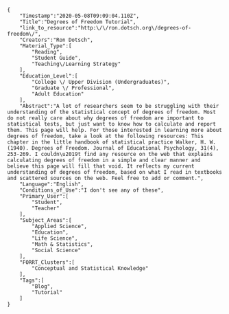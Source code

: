 
    {
        "Timestamp":"2020-05-08T09:09:04.110Z",
        "Title":"Degrees of Freedom Tutorial",
        "link_to_resource":"http:\/\/ron.dotsch.org\/degrees-of-freedom\/",
        "Creators":"Ron Dotsch",
        "Material_Type":[
            "Reading",
            "Student Guide",
            "Teaching\/Learning Strategy"
        ],
        "Education_Level":[
            "College \/ Upper Division (Undergraduates)",
            "Graduate \/ Professional",
            "Adult Education"
        ],
        "Abstract":"A lot of researchers seem to be struggling with their understanding of the statistical concept of degrees of freedom. Most do not really care about why degrees of freedom are important to statistical tests, but just want to know how to calculate and report them. This page will help. For those interested in learning more about degrees of freedom, take a look at the following resources: This chapter in the little handbook of statistical practice Walker, H. W. (1940). Degrees of Freedom. Journal of Educational Psychology, 31(4), 253-269. I couldn\u2019t find any resource on the web that explains calculating degrees of freedom in a simple and clear manner and believe this page will fill that void. It reflects my current understanding of degrees of freedom, based on what I read in textbooks and scattered sources on the web. Feel free to add or comment.",
        "Language":"English",
        "Conditions_of_Use":"I don't see any of these",
        "Primary_User":[
            "Student",
            "Teacher"
        ],
        "Subject_Areas":[
            "Applied Science",
            "Education",
            "Life Science",
            "Math & Statistics",
            "Social Science"
        ],
        "FORRT_Clusters":[
            "Conceptual and Statistical Knowledge"
        ],
        "Tags":[
            "Blog",
            "Tutorial"
        ]
    }
